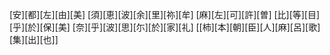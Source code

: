 [安][都][左][由][美] [須][恵][波][余][里][祢][牟] [麻][左][可][許][曽] [比][等][目][乎][於][保][美] [奈][乎][波][思][尓][於][家][礼] [[柿][本][朝][臣][人][麻][呂][歌][集][出][也]]
